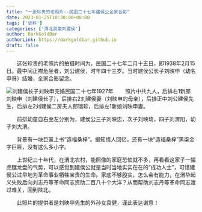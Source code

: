 ```yaml
---
title: "一张珍贵的老照片--民国二十七年建侯公全家合影"
date: 2023-01-25T10:30:00+08:00
tags: ['史料']
categories: ['渭北英豪刘建侯']
author: DarkGoldBar
authorLink: https://darkgoldbar.github.io
draft: false
---
```


　　这张珍贵的老照片的拍摄时间为，民国二十七年二月十五日，即1938年2月15日。最中间正襟危坐者，刘公建侯，时年四十三岁。当时建侯公长子刘映申（幼名申哥）结婚，全家合影留念。

![刘建侯长子刘映申完婚民国二十七年1927年](/images/ljh/刘建侯长子完婚.jpg "刘建侯长子刘映申完婚民国二十七年1927")
　　照片中共九人，后排右1新郎刘映申（刘建侯长子），后排右2刘建侯妻（刘映申的母亲），后排正中刘公建侯先生，后排左2刘建侯二房夫人郎瑞珍，后排左1新娘刘映申妻。

　　前排幼童自右至左分别为，建侯公三子刘映忠，次子刘映琦，四子刘渭阳，幼子刘大渭。

　　背景有一块巨匾上书“造福桑梓”。据知情人回忆，还有一块“造福桑梓”黑柒金字巨匾，没有这么多小字。

　　上世纪三十年代，在渭北农村，能照像的家庭恐怕就不多，再看看这家子一幅虎踞龙盘的气势，可以感觉到建侯公就是当时当地实实在在的“成功人士”，可惜建侯公过早地为革命事业牺牲宝贵的生命。家底不够殷实，怎么会有能力，在渭华起义失败后向刘志丹等革命同志资助二百八十个大洋？从而帮助刘志丹等革命同志渡过难关，回到陕北。

　　此照片的提供者是刘映申先生的外孙女袁健，谨此表达谢意！






